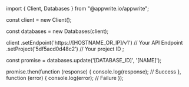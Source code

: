 import { Client, Databases } from "@appwrite.io/appwrite";

const client = new Client();

const databases = new Databases(client);

client
    .setEndpoint('https://[HOSTNAME_OR_IP]/v1') // Your API Endpoint
    .setProject('5df5acd0d48c2') // Your project ID
;

const promise = databases.update('[DATABASE_ID]', '[NAME]');

promise.then(function (response) {
    console.log(response); // Success
}, function (error) {
    console.log(error); // Failure
});